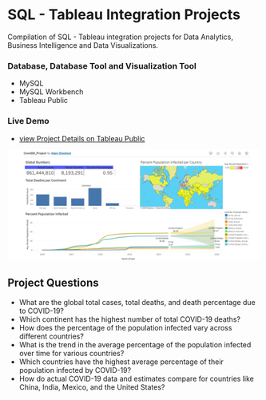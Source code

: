 # SQL - Tableau Integration Projects
Compilation of SQL - Tableau integration projects for Data Analytics, Business Intelligence and Data Visualizations.

### Database, Database Tool and Visualization Tool
+ MySQL
+ MySQL Workbench
+ Tableau Public

### Live Demo
+ [view Project Details on Tableau Public](https://public.tableau.com/app/profile/adam.shepherd6632/viz/Covid19_Project_17195776740740/Dashboard1)

![Dashboard on Tableu Public](https://github.com/Adamshepherd36/Projects/blob/main/Covid%20Projects/Screenshot%202024-08-09%20at%2008.14.31.png)

## Project Questions

+ What are the global total cases, total deaths, and death percentage due to COVID-19?
+ Which continent has the highest number of total COVID-19 deaths?
+ How does the percentage of the population infected vary across different countries?
+ What is the trend in the average percentage of the population infected over time for various countries?
+ Which countries have the highest average percentage of their population infected by COVID-19?
+ How do actual COVID-19 data and estimates compare for countries like China, India, Mexico, and the United States?
